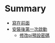 # Summary

* [寫在前面](README.md)
* [安裝後第一次啟動](chapter1.md)
  * [修改pi預設密碼](chapter1/xiu-gai-pi-yu-she-mi-ma.md)

